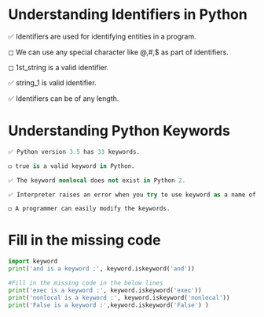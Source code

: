 # Understanding Identifiers in Python

✅ Identifiers are used for identifying entities in a program.

◻ We can use any special character like @,#,$ as part of identifiers.

◻ 1st_string is a valid identifier.

✅ string_1 is valid identifier.

✅ Identifiers can be of any length.

# Understanding Python Keywords


```python
✅ Python version 3.5 has 33 keywords.

◻ true is a valid keyword in Python.

✅ The keyword nonlocal does not exist in Python 2.

✅ Interpreter raises an error when you try to use keyword as a name of an entity.

◻ A programmer can easily modify the keywords.
```

# Fill in the missing code


```python
import keyword
print('and is a keyword :', keyword.iskeyword('and'))

#Fill in the missing code in the below lines
print('exec is a keyword :', keyword.iskeyword('exec'))
print('nonlocal is a keyword :', keyword.iskeyword('nonlocal'))
print('False is a keyword :',keyword.iskeyword('False') )
```
